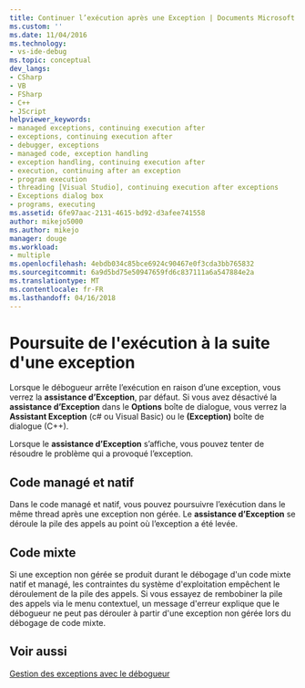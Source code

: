 ```yaml
---
title: Continuer l’exécution après une Exception | Documents Microsoft
ms.custom: ''
ms.date: 11/04/2016
ms.technology:
- vs-ide-debug
ms.topic: conceptual
dev_langs:
- CSharp
- VB
- FSharp
- C++
- JScript
helpviewer_keywords:
- managed exceptions, continuing execution after
- exceptions, continuing execution after
- debugger, exceptions
- managed code, exception handling
- exception handling, continuing execution after
- execution, continuing after an exception
- program execution
- threading [Visual Studio], continuing execution after exceptions
- Exceptions dialog box
- programs, executing
ms.assetid: 6fe97aac-2131-4615-bd92-d3afee741558
author: mikejo5000
ms.author: mikejo
manager: douge
ms.workload:
- multiple
ms.openlocfilehash: 4ebdb034c85bce6924c90467e0f3cda3bb765832
ms.sourcegitcommit: 6a9d5bd75e50947659fd6c837111a6a547884e2a
ms.translationtype: MT
ms.contentlocale: fr-FR
ms.lasthandoff: 04/16/2018
---
```

# <a name="continuing-execution-after-an-exception"></a>Poursuite de l'exécution à la suite d'une exception
Lorsque le débogueur arrête l’exécution en raison d’une exception, vous verrez la **assistance d’Exception**, par défaut. Si vous avez désactivé la **assistance d’Exception** dans le **Options** boîte de dialogue, vous verrez la **Assistant Exception** (c# ou Visual Basic) ou le **(Exception)**  boîte de dialogue (C++).  
  
 Lorsque le **assistance d’Exception** s’affiche, vous pouvez tenter de résoudre le problème qui a provoqué l’exception.
  
## <a name="managed-and-native-code"></a>Code managé et natif  
 Dans le code managé et natif, vous pouvez poursuivre l’exécution dans le même thread après une exception non gérée. Le **assistance d’Exception** se déroule la pile des appels au point où l’exception a été levée.
  
## <a name="mixed-code"></a>Code mixte  
 Si une exception non gérée se produit durant le débogage d'un code mixte natif et managé, les contraintes du système d'exploitation empêchent le déroulement de la pile des appels. Si vous essayez de rembobiner la pile des appels via le menu contextuel, un message d'erreur explique que le débogueur ne peut pas dérouler à partir d'une exception non gérée lors du débogage de code mixte.  
  
## <a name="see-also"></a>Voir aussi  
 [Gestion des exceptions avec le débogueur](../debugger/managing-exceptions-with-the-debugger.md)